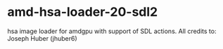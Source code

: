 # amd-hsa-loader-20-sdl2
hsa image loader for amdgpu with support of SDL actions. All credits to: Joseph Huber (jhuber6) 
